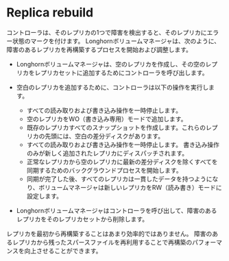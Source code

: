 # Replica rebuild

コントローラは、そのレプリカの1つで障害を検出すると、そのレプリカにエラー状態のマークを付けます。
Longhornボリュームマネージャは、次のように、障害のあるレプリカを再構築するプロセスを開始および調整します。

- Longhornボリュームマネージャは、空のレプリカを作成し、その空のレプリカをレプリカセットに追加するためにコントローラを呼び出します。

- 空白のレプリカを追加するために、コントローラは以下の操作を実行します。
    - すべての読み取りおよび書き込み操作を一時停止します。
    - 空のレプリカをWO（書き込み専用）モードで追加します。
    - 既存のレプリカすべてのスナップショットを作成します。これらのレプリカの先頭には、空白の差分ディスクがあります。
    - すべての読み取りおよび書き込み操作を一時停止します。
    書き込み操作のみが新しく追加されたレプリカにディスパッチされます。
    - 正常なレプリカから空のレプリカに最新の差分ディスクを除くすべてを同期するためのバックグラウンドプロセスを開始します。
    - 同期が完了した後、すべてのレプリカは一貫したデータを持つようになり、ボリュームマネージャは新しいレプリカをRW（読み書き）モードに設定します。
- Longhornボリュームマネージャはコントローラを呼び出して、障害のあるレプリカをそのレプリカセットから削除します。

レプリカを最初から再構築することはあまり効率的ではありません。
障害のあるレプリカから残ったスパースファイルを再利用することで再構築のパフォーマンスを向上させることができます。


